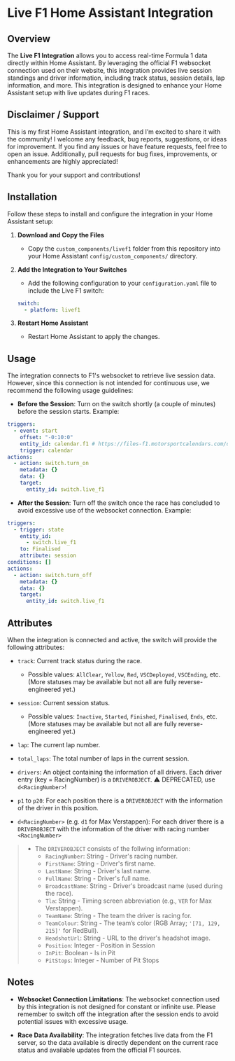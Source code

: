 # Live F1 Home Assistant Integration

## Overview

The **Live F1 Integration** allows you to access real-time Formula 1 data directly within Home Assistant. By leveraging the official F1 websocket connection used on their website, this integration provides live session standings and driver information, including track status, session details, lap information, and more. This integration is designed to enhance your Home Assistant setup with live updates during F1 races.

## Disclaimer / Support
This is my first Home Assistant integration, and I’m excited to share it with the community! I welcome any feedback, bug reports, suggestions, or ideas for improvement. If you find any issues or have feature requests, feel free to open an issue. Additionally, pull requests for bug fixes, improvements, or enhancements are highly appreciated!

Thank you for your support and contributions!


## Installation

Follow these steps to install and configure the integration in your Home Assistant setup:

1. **Download and Copy the Files**

   * Copy the `custom_components/livef1` folder from this repository into your Home Assistant `config/custom_components/` directory.

2. **Add the Integration to Your Switches**

   * Add the following configuration to your `configuration.yaml` file to include the Live F1 switch:

   ```yaml
   switch:
     - platform: livef1
   ```

3. **Restart Home Assistant**

   * Restart Home Assistant to apply the changes.


## Usage

The integration connects to F1's websocket to retrieve live session data. However, since this connection is not intended for continuous use, we recommend the following usage guidelines:

* **Before the Session**: Turn on the switch shortly (a couple of minutes) before the session starts. Example:
```yml
triggers:
  - event: start
    offset: "-0:10:0"
    entity_id: calendar.f1 # https://files-f1.motorsportcalendars.com/de/f1-calendar_p1_p2_p3_qualifying_sprint_gp.ics
    trigger: calendar
actions:
  - action: switch.turn_on
    metadata: {}
    data: {}
    target:
      entity_id: switch.live_f1
```

* **After the Session**: Turn off the switch once the race has concluded to avoid excessive use of the websocket connection. Example:
```yml
triggers:
  - trigger: state
    entity_id:
      - switch.live_f1
    to: Finalised
    attribute: session
conditions: []
actions:
  - action: switch.turn_off
    metadata: {}
    data: {}
    target:
      entity_id: switch.live_f1
```

## Attributes

When the integration is connected and active, the switch will provide the following attributes:

* `track`: Current track status during the race.

  * Possible values: `AllClear`, `Yellow`, `Red`, `VSCDeployed`, `VSCEnding`, etc. (More statuses may be available but not all are fully reverse-engineered yet.)

* `session`: Current session status.

  * Possible values: `Inactive`, `Started`, `Finished`, `Finalised`, `Ends`, etc. (More statuses may be available but not all are fully reverse-engineered yet.)

* `lap`: The current lap number.

* `total_laps`: The total number of laps in the current session.

* `drivers`: An object containing the information of all drivers. Each driver entry (key = RacingNumber) is a `DRIVEROBJECT`. :warning: DEPRECATED, use `d<RacingNumber>`!

* `p1` to `p20`: For each position there is a `DRIVEROBJECT` with the information of the driver in this position.

* `d<RacingNumber>` (e.g. `d1` for Max Verstappen): For each driver there is a `DRIVEROBJECT` with the information of the driver with racing number `<RacingNumber>`


> * The `DRIVEROBJECT` consists of the follwing information:
>   * `RacingNumber`: String - Driver's racing number.
>   * `FirstName`: String - Driver's first name.
>   * `LastName`: String - Driver's last name.
>   * `FullName`: String - Driver's full name.
>   * `BroadcastName`: String - Driver's broadcast name (used during the race).
>   * `Tla`: String - Timing screen abbreviation (e.g., `VER` for Max Verstappen).
>   * `TeamName`: String - The team the driver is racing for.
>   * `TeamColour`: String - The team’s color (RGB Array; `'[71, 129, 215]'` for RedBull).
>   * `HeadshotUrl`: String - URL to the driver's headshot image.
>   * `Position`: Integer - Position in Session
>   * `InPit`: Boolean - Is in Pit
>   * `PitStops`: Integer - Number of Pit Stops


## Notes

* **Websocket Connection Limitations**: The websocket connection used by this integration is not designed for constant or infinite use. Please remember to switch off the integration after the session ends to avoid potential issues with excessive usage.

* **Race Data Availability**: The integration fetches live data from the F1 server, so the data available is directly dependent on the current race status and available updates from the official F1 sources.
